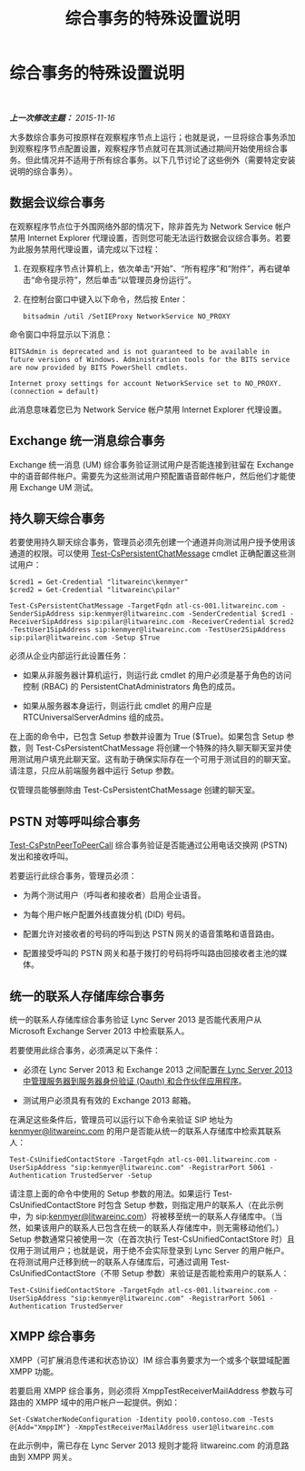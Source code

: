 ﻿---
title: 综合事务的特殊设置说明
TOCTitle: 综合事务的特殊设置说明
ms:assetid: 694cbe05-5dba-4035-a01c-c87ebfb0478b
ms:mtpsurl: https://technet.microsoft.com/zh-cn/library/JJ688080(v=OCS.15)
ms:contentKeyID: 49888450
ms.date: 05/19/2016
mtps_version: v=OCS.15
ms.translationtype: HT
---

# 综合事务的特殊设置说明

 

_**上一次修改主题：** 2015-11-16_

大多数综合事务可按原样在观察程序节点上运行；也就是说，一旦将综合事务添加到观察程序节点配置设置，观察程序节点就可在其测试通过期间开始使用综合事务。但此情况并不适用于所有综合事务。以下几节讨论了这些例外（需要特定安装说明的综合事务）。

## 数据会议综合事务

在观察程序节点位于外围网络外部的情况下，除非首先为 Network Service 帐户禁用 Internet Explorer 代理设置，否则您可能无法运行数据会议综合事务。若要为此服务禁用代理设置，请完成以下过程：

1.  在观察程序节点计算机上，依次单击“开始”、“所有程序”和“附件”，再右键单击“命令提示符”，然后单击“以管理员身份运行”。

2.  在控制台窗口中键入以下命令，然后按 Enter：
    
        bitsadmin /util /SetIEProxy NetworkService NO_PROXY

命令窗口中将显示以下消息：

    BITSAdmin is deprecated and is not guaranteed to be available in future versions of Windows. Administration tools for the BITS service are now provided by BITS PowerShell cmdlets.
    
    Internet proxy settings for account NetworkService set to NO_PROXY. 
    (connection = default)

此消息意味着您已为 Network Service 帐户禁用 Internet Explorer 代理设置。

## Exchange 统一消息综合事务

Exchange 统一消息 (UM) 综合事务验证测试用户是否能连接到驻留在 Exchange 中的语音邮件帐户。需要先为这些测试用户预配置语音邮件帐户，然后他们才能使用 Exchange UM 测试。

## 持久聊天综合事务

若要使用持久聊天综合事务，管理员必须先创建一个通道并向测试用户授予使用该通道的权限。可以使用 [Test-CsPersistentChatMessage](test-cspersistentchatmessage.md) cmdlet 正确配置这些测试用户：

    $cred1 = Get-Credential "litwareinc\kenmyer"
    $cred2 = Get-Credential "litwareinc\pilar"
    
    Test-CsPersistentChatMessage -TargetFqdn atl-cs-001.litwareinc.com -SenderSipAddress sip:kenmyer@litwareinc.com -SenderCredential $cred1 -ReceiverSipAddress sip:pilar@litwareinc.com -ReceiverCredential $cred2 -TestUser1SipAddress sip:kenmyer@litwareinc.com -TestUser2SipAddress sip:pilar@litwareinc.com -Setup $True

必须从企业内部运行此设置任务：

  - 如果从非服务器计算机运行，则运行此 cmdlet 的用户必须是基于角色的访问控制 (RBAC) 的 PersistentChatAdministrators 角色的成员。

  - 如果从服务器本身运行，则运行此 cmdlet 的用户应是 RTCUniversalServerAdmins 组的成员。

在上面的命令中，已包含 Setup 参数并设置为 True ($True)。如果包含 Setup 参数，则 Test-CsPersistentChatMessage 将创建一个特殊的持久聊天聊天室并使用测试用户填充此聊天室。这有助于确保实际存在一个可用于测试目的的聊天室。请注意，只应从前端服务器中运行 Setup 参数。

仅管理员能够删除由 Test-CsPersistentChatMessage 创建的聊天室。

## PSTN 对等呼叫综合事务

[Test-CsPstnPeerToPeerCall](test-cspstnpeertopeercall.md) 综合事务验证是否能通过公用电话交换网 (PSTN) 发出和接收呼叫。

若要运行此综合事务，管理员必须：

  - 为两个测试用户（呼叫者和接收者）启用企业语音。

  - 为每个用户帐户配置外线直拨分机 (DID) 号码。

  - 配置允许对接收者的号码的呼叫到达 PSTN 网关的语音策略和语音路由。

  - 配置接受呼叫的 PSTN 网关和基于拨打的号码将呼叫路由回接收者主池的媒体。

## 统一的联系人存储库综合事务

统一的联系人存储库综合事务验证 Lync Server 2013 是否能代表用户从 Microsoft Exchange Server 2013 中检索联系人。

若要使用此综合事务，必须满足以下条件：

  - 必须在 Lync Server 2013 和 Exchange 2013 之间配置[在 Lync Server 2013 中管理服务器到服务器身份验证 (Oauth) 和合作伙伴应用程序](lync-server-2013-managing-server-to-server-authentication-oauth-and-partner-applications.md)。

  - 测试用户必须具有有效的 Exchange 2013 邮箱。

在满足这些条件后，管理员可以运行以下命令来验证 SIP 地址为 kenmyer@litwareinc.com 的用户是否能从统一的联系人存储库中检索其联系人：

    Test-CsUnifiedContactStore -TargetFqdn atl-cs-001.litwareinc.com -UserSipAddress "sip:kenmyer@litwareinc.com" -RegistrarPort 5061 -Authentication TrustedServer -Setup

请注意上面的命令中使用的 Setup 参数的用法。如果运行 Test-CsUnifiedContactStore 时包含 Setup 参数，则指定用户的联系人（在此示例中，为 sip:kenmyer@litwareinc.com）将被移至统一的联系人存储库中。（当然，如果该用户的联系人已包含在统一的联系人存储库中，则无需移动他们。）Setup 参数通常只被使用一次（在首次执行 Test-CsUnifiedContactStore 时）且仅用于测试用户；也就是说，用于绝不会实际登录到 Lync Server 的用户帐户。在将测试用户迁移到统一的联系人存储库后，可通过调用 Test-CsUnifiedContactStore（不带 Setup 参数）来验证是否能检索用户的联系人：

    Test-CsUnifiedContactStore -TargetFqdn atl-cs-001.litwareinc.com -UserSipAddress "sip:kenmyer@litwareinc.com" -RegistrarPort 5061 -Authentication TrustedServer

## XMPP 综合事务

XMPP（可扩展消息传递和状态协议）IM 综合事务要求为一个或多个联盟域配置 XMPP 功能。

若要启用 XMPP 综合事务，则必须将 XmppTestReceiverMailAddress 参数与可路由的 XMPP 域中的用户帐户一起提供。例如：

    Set-CsWatcherNodeConfiguration -Identity pool0.contoso.com -Tests @{Add="XmppIM"} -XmppTestReceiverMailAddress user1@litwareinc.com

在此示例中，需已存在 Lync Server 2013 规则才能将 litwareinc.com 的消息路由到 XMPP 网关。

